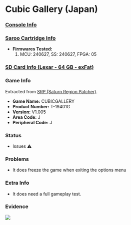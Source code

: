 # Cubic Gallery (Japan)

### [Console Info](../../../../../Info/Consoles/VA13/README.md)

### [Saroo Cartridge Info](../../../../../Info/Cartridges/RetroGameParadiseStore/1.32F/README.md)

- <b>Firmwares Tested:</b>
  1. MCU: 240627, SS: 240627, FPGA: 05

### [SD Card Info (Lexar - 64 GB - exFat)](../../../../../Info/SdCards/Lexar/64GB/exfat/README.md)

### Game Info

Extracted from [SRP (Saturn Region Patcher)](https://segaxtreme.net/resources/saturn-region-patcher.81/download).

- <b>Game Name:</b> CUBICGALLERY
- <b>Product Number:</b> T-19401G
- <b>Version:</b> V1.005
- <b>Area Code:</b> J
- <b>Peripheral Code:</b> J

### Status

- Issues :warning:

### Problems

- It does freeze the game when exiting the options menu

### Extra Info

- It does need a full gameplay test.

### Evidence

[![](https://img.youtube.com/vi/5uymGD5iD2U/0.jpg)](https://www.youtube.com/watch?v=5uymGD5iD2U)
